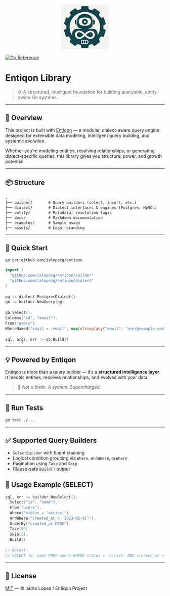 <p align="center">
  <img src="assets/entiqon_logo.png" alt="Entiqon Logo" width="150"/>
</p>

[![Go Reference](https://pkg.go.dev/badge/github.com/ialopezg/entiqon.svg)](https://pkg.go.dev/github.com/ialopezg/entiqon)

# Entiqon Library

> ⚙️ A structured, intelligent foundation for building queryable, entity-aware Go systems.

---

## 🌱 Overview

This project is built with [Entiqon](https://github.com/ialopezg/entiqon) — a modular, dialect-aware query engine designed for extensible data modeling, intelligent query building, and systemic evolution.

Whether you're modeling entities, resolving relationships, or generating dialect-specific queries, this library gives you structure, power, and growth potential.

---

## 📦 Structure

```
.
├── builder/       # Query builders (select, insert, etc.)
├── dialect/       # Dialect interfaces & engines (Postgres, MySQL)
├── entity/        # Metadata, resolution logic
├── docs/          # Markdown documentation
├── examples/      # Sample usage
├── assets/        # Logo, branding
```

---

## 🚀 Quick Start

```bash
go get github.com/ialopezg/entiqon
```

```go
import (
  "github.com/ialopezg/entiqon/builder"
  "github.com/ialopezg/entiqon/dialect"
)

pg := dialect.PostgresDialect{}
qb := builder.NewQuery(pg)

qb.Select().
Columns("id", "email").
From("users").
WhereNamed("email = :email", map[string]any{"email": "user@example.com"})

sql, args, err := qb.Build()

```

---

## 💡 Powered by Entiqon

Entiqon is more than a query builder — it’s a **structured intelligence layer**.  
It models entities, resolves relationships, and evolves with your data.

> 🤖 *Not a brain. A system. Supercharged.*

---

## 🧪 Run Tests

```bash
go test ./...
```

---

## ✅ Supported Query Builders

- `SelectBuilder` with fluent chaining
- Logical condition grouping via `Where`, `AndWhere`, `OrWhere`
- Pagination using `Take` and `Skip`
- Clause-safe `Build()` output

## 🚀 Usage Example (SELECT)

```go
sql, err := builder.NewSelect().
  Select("id", "name").
  From("users").
  Where("status = 'active'").
  AndWhere("created_at > '2023-01-01'").
  OrderBy("created_at DESC").
  Take(10).
  Skip(5).
  Build()

// Result:
// SELECT id, name FROM users WHERE status = 'active' AND created_at > '2023-01-01' ORDER BY created_at DESC LIMIT 10 OFFSET 5
```

---

## 📄 License

[MIT](LICENSE) — © Isidro Lopez / Entiqon Project
